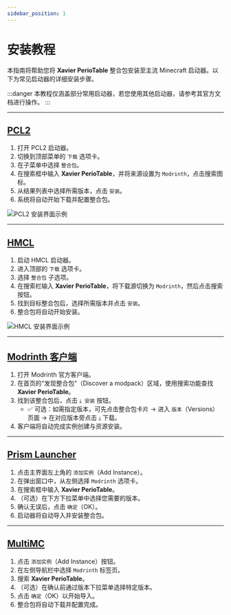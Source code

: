 ```yaml
---
sidebar_position: 1
---
```


# 安装教程

本指南将帮助您将 **Xavier PerioTable** 整合包安装至主流 Minecraft 启动器。以下为常见启动器的详细安装步骤。

:::danger
本教程仅涵盖部分常用启动器，若您使用其他启动器，请参考其官方文档进行操作。
:::

---

## [PCL2](https://pcl.ruanmao.net/)

1. 打开 PCL2 启动器。
2. 切换到顶部菜单的 `下载` 选项卡。
3. 在子菜单中选择 `整合包`。
4. 在搜索框中输入 **Xavier PerioTable**，并将来源设置为 `Modrinth`，点击搜索图标。
5. 从结果列表中选择所需版本，点击 `安装`。
6. 系统将自动开始下载并配置整合包。

![PCL2 安装界面示例](https://s2.loli.net/2025/09/19/wPZHdQO3MqYutcJ.png)

---

## [HMCL](https://hmcl.huangyuhui.net/)

1. 启动 HMCL 启动器。
2. 进入顶部的 `下载` 选项卡。
3. 选择 `整合包` 子选项。
4. 在搜索栏输入 **Xavier PerioTable**，将下载源切换为 `Modrinth`，然后点击搜索按钮。
5. 找到目标整合包后，选择所需版本并点击 `安装`。
6. 整合包将自动开始安装。

![HMCL 安装界面示例](https://s2.loli.net/2025/09/19/yY4GPxEsSm9tIrq.png)

---

## [Modrinth 客户端](https://modrinth.com/app)

1. 打开 Modrinth 官方客户端。
2. 在首页的“发现整合包”（Discover a modpack）区域，使用搜索功能查找 **Xavier PerioTable**。
3. 找到该整合包后，点击 `⤓ 安装` 按钮。
    - ✅ 可选：如需指定版本，可先点击整合包卡片 → 进入 `版本`（Versions）页面 → 在对应版本旁点击 `⤓` 下载。
4. 客户端将自动完成实例创建与资源安装。

---

## [Prism Launcher](https://prismlauncher.org/)

1. 点击主界面左上角的 `添加实例`（Add Instance）。
2. 在弹出窗口中，从左侧选择 `Modrinth` 选项卡。
3. 在搜索框中输入 **Xavier PerioTable**。
4. （可选）在下方下拉菜单中选择您需要的版本。
5. 确认无误后，点击 `确定`（OK）。
6. 启动器将自动导入并安装整合包。

---

## [MultiMC](https://multimc.org)

1. 点击 `添加实例`（Add Instance）按钮。
2. 在左侧导航栏中选择 `Modrinth` 标签页。
3. 搜索 **Xavier PerioTable**。
4. （可选）在确认前通过版本下拉菜单选择特定版本。
5. 点击 `确定`（OK）以开始导入。
6. 整合包将自动下载并配置完成。